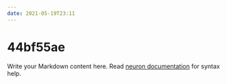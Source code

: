 ```yaml
---
date: 2021-05-19T23:11
---
```


# 44bf55ae

Write your Markdown content here. Read [neuron documentation](https://neuron.zettel.page/2011404.html) for syntax help.

